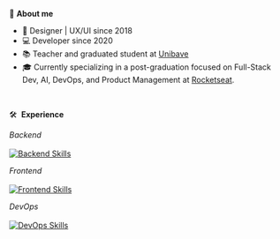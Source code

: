 🚀 __About me__
- 🎨 Designer | UX/UI since 2018
- 💻 Developer since 2020
- 📚 Teacher and graduated student at <a href="https://unibave.net/" target="_blank">Unibave</a>
- 🎓 Currently specializing in a post-graduation focused on Full-Stack Dev, AI, DevOps, and Product Management at <a href="https://www.rocketseat.com.br/faculdade" target="_blank">Rocketseat</a>.
<br>

🛠 &nbsp;__Experience__
<div>
  
  <em>Backend</em><br><br>
  [![Backend Skills](https://skillicons.dev/icons?i=redis,postgres,java,spring,rabbitmq,nodejs,vitest,python)](https://skillicons.dev)
  
  <em>Frontend</em><br><br>
  [![Frontend Skills](https://skillicons.dev/icons?i=sass,css,html,javascript,typescript,tailwind,react,vite,figma)](https://skillicons.dev)
  
  <em>DevOps</em><br><br>
  [![DevOps Skills](https://skillicons.dev/icons?i=docker,git,aws,cloudflare,githubactions)](https://skillicons.dev)
  <br><br>
</div>
